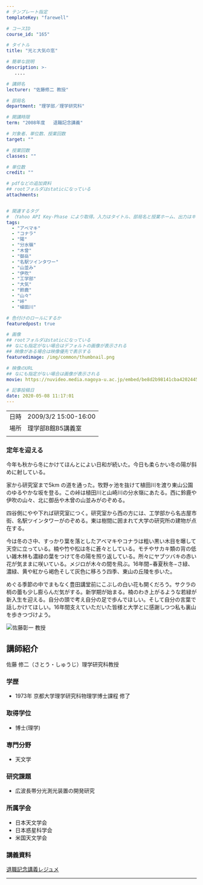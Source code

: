 ```yaml
---
# テンプレート指定
templateKey: "farewell"

# コースID
course_id: "165"

# タイトル
title: "光と大気の窓"

# 簡単な説明
description: >-
   ....

# 講師名
lecturer: "佐藤修二 教授"

# 部局名
department: "理学部／理学研究科"

# 開講時限
term: "2008年度	退職記念講義"

# 対象者、単位数、授業回数
target: ""

# 授業回数
classes: ""

# 単位数
credit: ""

# pdfなどの追加資料
## rootフォルダはstaticになっている
attachments:


# 関連するタグ
# （Yahoo API Key-Phase により取得。入力はタイトル、部局名と授業ホーム、出力はキーフレーズ（tags））
tags:
  - "アベマキ"
  - "コナラ"
  - "陽"
  - "分水嶺"
  - "木曾"
  - "御岳"
  - "名駅ツインタワー"
  - "山並み"
  - "伊吹"
  - "工学部"
  - "大気"
  - "鈴鹿"
  - "山々"
  - "峠"
  - "植田川"

# 色付けのロールにするか
featuredpost: true

# 画像
## rootフォルダはstaticになっている
## なにも指定がない場合はデフォルトの画像が表示される
## 映像がある場合は映像優先で表示する
featuredimage: /img/common/thumbnail.png

# 映像のURL
## なにも指定がない場合は画像が表示される
movie: https://nuvideo.media.nagoya-u.ac.jp/embed/be8d2b98141cba4202445525f88bc6513054136f

# 記事投稿日
date: 2020-05-08 11:17:01
---
```


|   |   |
|---|---|
| 日時 | 2009/3/2  15:00-16:00 |
| 場所 | 理学部B館B5講義室 |
|   |   |


<!--
<p>
![光と大気の窓](https://ocw.nagoya-u.jp/files/165/kanban) 
</p>

<h3>
光と大気の窓
</h3>

<p>
佐藤修二 大学院理学研究科教授 退職記念講義
</p>

<h3>後輩へのメッセージ</h3>
<div>
{flvplay path="rtmp://ms011.media.nagoya-u.ac.jp/video/S0000661/FLASH-FLV/farewell_satou(syuuji).flv"}
</div>

-->

### 定年を迎える

今年も秋から冬にかけてほんとによい日和が続いた。今日も柔らかい冬の陽が斜めに射している。

家から研究室まで5km の道を通った。牧野ヶ池を抜けて植田川を渡り東山公園のゆるやかな坂を登る。この峠は植田川と山崎川の分水嶺にあたる。西に鈴鹿や伊吹の山々、北に御岳や木曾の山並みがのぞめる。

四谷側にやや下れば研究室につく。研究室から西の方には、工学部から名古屋市街、名駅ツインタワーがのぞめる。東は樹間に囲まれて大学の研究所の建物が点在する。

今は冬のさ中、すっかり葉を落としたアベマキやコナラは粗い黒い木目を曝して天空に立っている。楠や竹や松は冬に蒼々としている。モチやサカキ類の背の低い雑木林も濃緑の葉をつけて冬の陽を照り返している。所々にヤブツバキの赤い花が気ままに咲いている。メジロが木々の間を飛ぶ。16年間−春夏秋冬−さ緑、濃緑、黄や紅から褐色そして灰色に移ろう四季、東山の丘陵を歩いた。

めぐる季節の中でまもなく豊田講堂前にこぶしの白い花も開くだろう。サクラの梢の蕾も少し膨らんだ気がする。新学期が始まる。楠のわき上がるような若緑が新入生を迎える。自分の頭で考え自分の足で歩んでほしい。そして自分の言葉で話しかけてほしい。16年間支えていただいた皆様と大学とに感謝しつつ私も裏山を歩きつづけよう。


![佐藤彰一 教授](https://ocw.nagoya-u.jp/files/165/s_sayou(bun)_face.jpg) 

## 講師紹介

佐藤 修二（さとう・しゅうじ）理学研究科教授

### 学歴

* 1973年 京都大学理学研究科物理学博士課程 修了

### 取得学位

* 博士(理学)

### 専門分野

* 天文学

### 研究課題

* 広波長帯分光測光装置の開発研究

### 所属学会

* 日本天文学会
* 日本惑星科学会
* 米国天文学会


### 講義資料

[退職記念講義レジュメ](https://ocw.nagoya-u.jp/files/165/resume.pdf) 


-----
